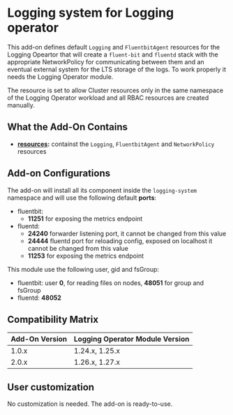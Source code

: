 # Logging system for Logging operator

This add-on defines default `Logging` and `FluentbitAgent` resources for the Logging Opeartor that will
create a `fluent-bit` and `fluentd` stack with the appropriate NetworkPolicy for communicating between them
and an eventual external system for the LTS storage of the logs. To work properly it needs the Logging Operator module.

The resource is set to allow Cluster resources only in the same namespace of the Logging Operator workload and all RBAC
resources are created manually.

## What the Add-On Contains

- **[resources](./resources):** containst the `Logging`, `FluentbitAgent` and `NetworkPolicy` resources

## Add-on Configurations

The add-on will install all its component inside the `logging-system` namespace and will use the following
default **ports**:

- fluentbit:
  - **11251** for exposing the metrics endpoint
- fluentd:
  - **24240** forwarder listening port, it cannot be changed from this value
  - **24444** fluentd port for reloading config, exposed on localhost it cannot be changed from this value
  - **11253** for exposing the metrics endpoint

This module use the following user, gid and fsGroup:

- fluentbit: user **0**, for reading files on nodes, **48051** for group and fsGroup
- fluentd: **48052**

## Compatibility Matrix

| Add-On Version | Logging Operator Module Version |
|----------------|---------------------------------|
| 1.0.x          | 1.24.x, 1.25.x                  |
| 2.0.x          | 1.26.x, 1.27.x                  |

## User customization

No customization is needed. The add-on is ready-to-use.
